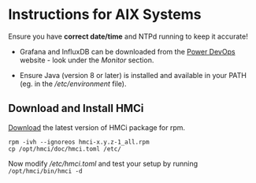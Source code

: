 # Instructions for AIX Systems

Ensure you have **correct date/time** and NTPd running to keep it accurate!

- Grafana and InfluxDB can be downloaded from the [Power DevOps](https://www.power-devops.com/) website - look under the *Monitor* section.

- Ensure Java (version 8 or later) is installed and available in your PATH (eg. in the */etc/environment* file).


## Download and Install HMCi

[Download](https://github.com/mnellemann/hmci/releases) the latest version of HMCi package for rpm.

```shell
rpm -ivh --ignoreos hmci-x.y.z-1_all.rpm
cp /opt/hmci/doc/hmci.toml /etc/
```

Now modify */etc/hmci.toml* and test your setup by running ```/opt/hmci/bin/hmci -d```

